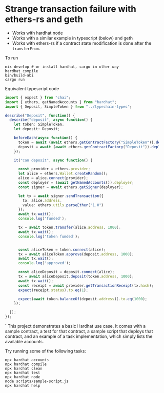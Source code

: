# Strange transaction failure with ethers-rs and geth

- Works with hardhat node
- Works with a similar example in typescript (below) and geth
- Works with ethers-rs if a contract state modification is done after the `transferFrom`.

To run

```shell
nix develop # or install hardhat, cargo in other way
hardhat compile
bin/build-abi
cargo run 
```

Equivalent typescript code
```typescript
import { expect } from "chai";
import { ethers, getNamedAccounts } from "hardhat";
import { Deposit, SimpleToken } from "../typechain-types";

describe("Deposit", function() {
  describe("deposit", async function() {
    let token: SimpleToken;
    let deposit: Deposit;

    beforeEach(async function() {
      token = await (await ethers.getContractFactory("SimpleToken")).deploy();
      deposit = await (await ethers.getContractFactory("Deposit")).deploy();
    });

    it("can deposit", async function() {

      const provider = ethers.provider;
      let alice = ethers.Wallet.createRandom();
      alice = alice.connect(provider);
      const deployer = (await getNamedAccounts()).deployer;
      const signer = await ethers.getSigner(deployer);

      let tx = await signer.sendTransaction({
        to: alice.address,
        value: ethers.utils.parseEther("1.0")
      });
      await tx.wait();
      console.log('funded');

      tx = await token.transfer(alice.address, 1000);
      await tx.wait();
      console.log('token funded');


      const aliceToken = token.connect(alice);
      tx = await aliceToken.approve(deposit.address, 1000);
      await tx.wait();
      console.log('approved');

      const aliceDeposit = deposit.connect(alice);
      tx = await aliceDeposit.deposit(token.address, 1000);
      await tx.wait();
      const receipt = await provider.getTransactionReceipt(tx.hash);
      expect(receipt.status).to.eq(1);

      expect(await token.balanceOf(deposit.address)).to.eq(1000);
    });

  });
});
```

`
This project demonstrates a basic Hardhat use case. It comes with a sample contract, a test for that contract, a sample script that deploys that contract, and an example of a task implementation, which simply lists the available accounts.

Try running some of the following tasks:

```shell
npx hardhat accounts
npx hardhat compile
npx hardhat clean
npx hardhat test
npx hardhat node
node scripts/sample-script.js
npx hardhat help
```
